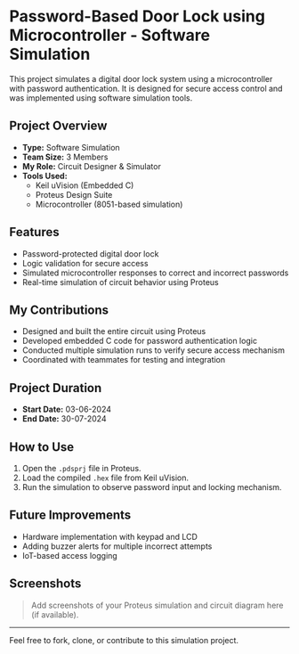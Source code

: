 # Password-Based Door Lock using Microcontroller - Software Simulation

This project simulates a digital door lock system using a microcontroller with password authentication. It is designed for secure access control and was implemented using software simulation tools.

## Project Overview

- **Type:** Software Simulation
- **Team Size:** 3 Members
- **My Role:** Circuit Designer & Simulator
- **Tools Used:** 
  - Keil uVision (Embedded C)
  - Proteus Design Suite
  - Microcontroller (8051-based simulation)

## Features

- Password-protected digital door lock
- Logic validation for secure access
- Simulated microcontroller responses to correct and incorrect passwords
- Real-time simulation of circuit behavior using Proteus

## My Contributions

- Designed and built the entire circuit using Proteus
- Developed embedded C code for password authentication logic
- Conducted multiple simulation runs to verify secure access mechanism
- Coordinated with teammates for testing and integration

## Project Duration

- **Start Date:** 03-06-2024  
- **End Date:** 30-07-2024

## How to Use

1. Open the `.pdsprj` file in Proteus.
2. Load the compiled `.hex` file from Keil uVision.
3. Run the simulation to observe password input and locking mechanism.

## Future Improvements

- Hardware implementation with keypad and LCD
- Adding buzzer alerts for multiple incorrect attempts
- IoT-based access logging

## Screenshots

> Add screenshots of your Proteus simulation and circuit diagram here (if available).

---

Feel free to fork, clone, or contribute to this simulation project.

